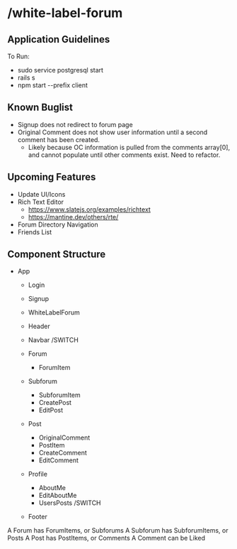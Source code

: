 # /white-label-forum
## Application Guidelines
To Run:
- sudo service postgresql start
- rails s
- npm start --prefix client

## Known Buglist
- Signup does not redirect to forum page
- Original Comment does not show user information until a second comment has been created.
    - Likely because OC information is pulled from the comments array[0], and cannot populate until other comments exist. Need to refactor.

## Upcoming Features
- Update UI/Icons
- Rich Text Editor
    - https://www.slatejs.org/examples/richtext
    - https://mantine.dev/others/rte/
- Forum Directory Navigation
- Friends List

## Component Structure
- App
    - Login
    - Signup
    - WhiteLabelForum

    - Header
    - Navbar
    /SWITCH
    - Forum
        - ForumItem
    - Subforum
        - SubforumItem
        - CreatePost
        - EditPost
    - Post
        - OriginalComment
        - PostItem
        - CreateComment
        - EditComment
    - Profile
        - AboutMe
        - EditAboutMe
        - UsersPosts
    /SWITCH
    - Footer

A Forum has ForumItems, or Subforums
A Subforum has SubforumItems, or Posts
A Post has PostItems, or Comments
A Comment can be Liked
